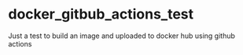 # docker_gitbub_actions_test
Just a test to build an image and uploaded to docker hub using github actions
